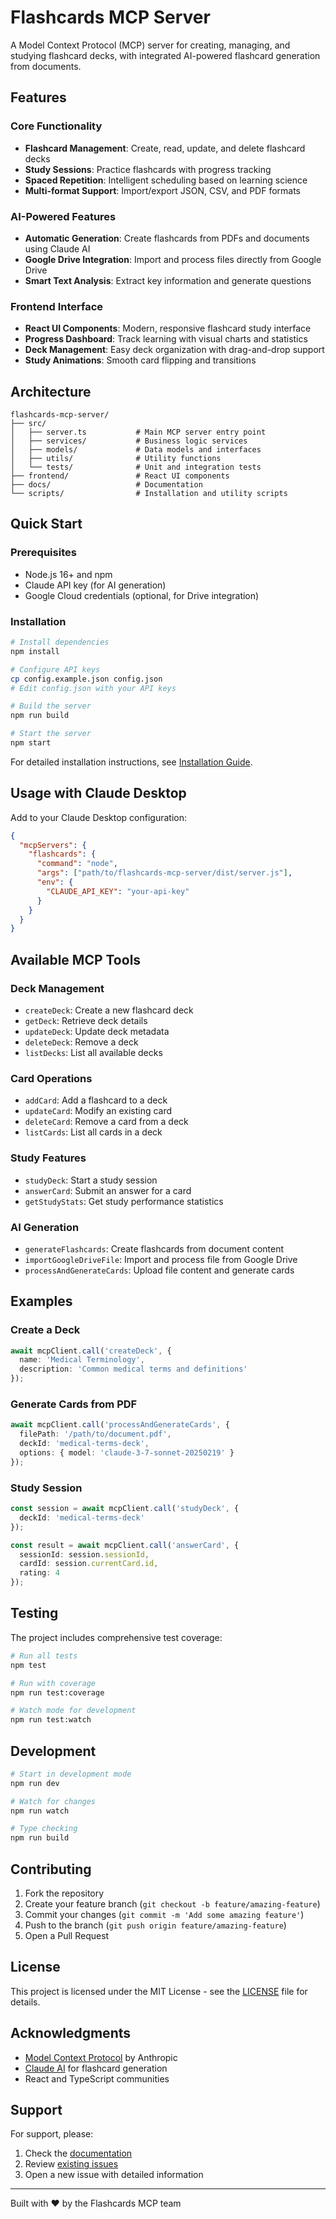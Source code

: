 # Flashcards MCP Server

A Model Context Protocol (MCP) server for creating, managing, and studying flashcard decks, with integrated AI-powered flashcard generation from documents.

## Features

### Core Functionality
- **Flashcard Management**: Create, read, update, and delete flashcard decks
- **Study Sessions**: Practice flashcards with progress tracking
- **Spaced Repetition**: Intelligent scheduling based on learning science
- **Multi-format Support**: Import/export JSON, CSV, and PDF formats

### AI-Powered Features
- **Automatic Generation**: Create flashcards from PDFs and documents using Claude AI
- **Google Drive Integration**: Import and process files directly from Google Drive
- **Smart Text Analysis**: Extract key information and generate questions

### Frontend Interface
- **React UI Components**: Modern, responsive flashcard study interface
- **Progress Dashboard**: Track learning with visual charts and statistics
- **Deck Management**: Easy deck organization with drag-and-drop support
- **Study Animations**: Smooth card flipping and transitions

## Architecture

```
flashcards-mcp-server/
├── src/
│   ├── server.ts           # Main MCP server entry point
│   ├── services/           # Business logic services
│   ├── models/             # Data models and interfaces
│   ├── utils/              # Utility functions
│   └── tests/              # Unit and integration tests
├── frontend/               # React UI components
├── docs/                   # Documentation
└── scripts/                # Installation and utility scripts
```

## Quick Start

### Prerequisites
- Node.js 16+ and npm
- Claude API key (for AI generation)
- Google Cloud credentials (optional, for Drive integration)

### Installation

```bash
# Install dependencies
npm install

# Configure API keys
cp config.example.json config.json
# Edit config.json with your API keys

# Build the server
npm run build

# Start the server
npm start
```

For detailed installation instructions, see [Installation Guide](docs/installation.md).

## Usage with Claude Desktop

Add to your Claude Desktop configuration:

```json
{
  "mcpServers": {
    "flashcards": {
      "command": "node",
      "args": ["path/to/flashcards-mcp-server/dist/server.js"],
      "env": {
        "CLAUDE_API_KEY": "your-api-key"
      }
    }
  }
}
```

## Available MCP Tools

### Deck Management
- `createDeck`: Create a new flashcard deck
- `getDeck`: Retrieve deck details
- `updateDeck`: Update deck metadata
- `deleteDeck`: Remove a deck
- `listDecks`: List all available decks

### Card Operations
- `addCard`: Add a flashcard to a deck
- `updateCard`: Modify an existing card
- `deleteCard`: Remove a card from a deck
- `listCards`: List all cards in a deck

### Study Features
- `studyDeck`: Start a study session
- `answerCard`: Submit an answer for a card
- `getStudyStats`: Get study performance statistics

### AI Generation
- `generateFlashcards`: Create flashcards from document content
- `importGoogleDriveFile`: Import and process file from Google Drive
- `processAndGenerateCards`: Upload file content and generate cards

## Examples

### Create a Deck
```typescript
await mcpClient.call('createDeck', {
  name: 'Medical Terminology',
  description: 'Common medical terms and definitions'
});
```

### Generate Cards from PDF
```typescript
await mcpClient.call('processAndGenerateCards', {
  filePath: '/path/to/document.pdf',
  deckId: 'medical-terms-deck',
  options: { model: 'claude-3-7-sonnet-20250219' }
});
```

### Study Session
```typescript
const session = await mcpClient.call('studyDeck', {
  deckId: 'medical-terms-deck'
});

const result = await mcpClient.call('answerCard', {
  sessionId: session.sessionId,
  cardId: session.currentCard.id,
  rating: 4
});
```

## Testing

The project includes comprehensive test coverage:

```bash
# Run all tests
npm test

# Run with coverage
npm run test:coverage

# Watch mode for development
npm run test:watch
```

## Development

```bash
# Start in development mode
npm run dev

# Watch for changes
npm run watch

# Type checking
npm run build
```

## Contributing

1. Fork the repository
2. Create your feature branch (`git checkout -b feature/amazing-feature`)
3. Commit your changes (`git commit -m 'Add some amazing feature'`)
4. Push to the branch (`git push origin feature/amazing-feature`)
5. Open a Pull Request

## License

This project is licensed under the MIT License - see the [LICENSE](LICENSE) file for details.

## Acknowledgments

- [Model Context Protocol](https://github.com/modelcontextprotocol) by Anthropic
- [Claude AI](https://anthropic.com) for flashcard generation
- React and TypeScript communities

## Support

For support, please:
1. Check the [documentation](docs/)
2. Review [existing issues](https://github.com/No-Smoke/flashcards-mcp-server/issues)
3. Open a new issue with detailed information

---

Built with ❤️ by the Flashcards MCP team
